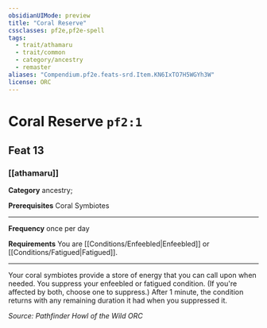 ```yaml
---
obsidianUIMode: preview
title: "Coral Reserve"
cssclasses: pf2e,pf2e-spell
tags:
  - trait/athamaru
  - trait/common
  - category/ancestry
  - remaster
aliases: "Compendium.pf2e.feats-srd.Item.KN6IxTO7H5WGYh3W"
license: ORC
---
```

# Coral Reserve `pf2:1`
## Feat 13
### [[athamaru]]

**Category** ancestry; 



**Prerequisites** Coral Symbiotes
* * *
**Frequency** once per day

**Requirements** You are [[Conditions/Enfeebled|Enfeebled]] or [[Conditions/Fatigued|Fatigued]].

* * *

Your coral symbiotes provide a store of energy that you can call upon when needed. You suppress your enfeebled or fatigued condition. (If you're affected by both, choose one to suppress.) After 1 minute, the condition returns with any remaining duration it had when you suppressed it.

*Source: Pathfinder Howl of the Wild*
*ORC*